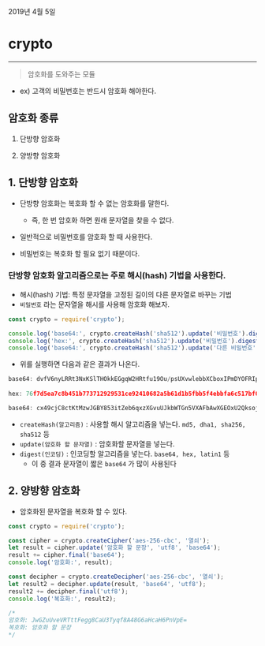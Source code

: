2019년 4월 5일

# crypto

---

> 암호화를 도와주는 모듈

- ex) 고객의 비밀번호는 반드시 암호화 해야한다.

## 암호화 종류

1. 단방향 암호화

2. 양방향 암호화

## 1. 단방향 암호화

- 단방향 암호화는 복호화 할 수 없는 암호화를 말한다.

  - 즉, 한 번 암호화 하면 원래 문자열을 찾을 수 없다.

- 일반적으로 비밀번호를 암호화 할 때 사용한다.

- 비밀번호는 복호화 할 필요 없기 때문이다.


### 단방향 암호화 알고리즘으로는 주로 해시(hash) 기법을 사용한다.

- 해시(hash) 기법: 특정 문자열을 고정된 길이의 다른 문자열로 바꾸는 기법
- `비밀번호` 라는 문자열을 해시를 사용해 암호화 해보자.

```javascript
const crypto = require('crypto');

console.log('base64:', crypto.createHash('sha512').update('비밀번호').digest('base64'));
console.log('hex:', crypto.createHash('sha512').update('비밀번호').digest('hex'));
console.log('base64:', crypto.createHash('sha512').update('다른 비밀번호').digest('base64'));
```

- 위를 실행하면 다음과 같은 결과가 나온다.

```javascript
base64: dvfV6nyLRRt3NxKSlTHOkkEGgqW2HRtfu19Ou/psUXvwlebbXCboxIPmDYOFRIpqav2eUTBFuHaZri5x+usy1g==
  
hex: 76f7d5ea7c8b451b773712929531ce92410682a5b61d1b5fbb5f4ebbfa6c517bf095e6db5c26e8c483e60d8385448a6a6afd9e513045b87699ae2e71faeb32d6

base64: cx49cjC8ctKtMzwJGBY853itZeb6qxzXGvuUJkbWTGn5VXAFbAwXGEOxU2Qksoj+aM2GWPhc1O7mmkyohXMsQw==
```

- `createHash(알고리즘)` : 사용할 해시 알고리즘을 넣는다. `md5, dha1, sha256, sha512` 등
- `update(암호화 할 문자열)` : 암호화할 문자열을 넣는다.
- `digest(인코딩)` : 인코딩할 알고리즘을 넣는다. `base64, hex, latin1` 등
  - 이 중 결과 문자열이 짧은  `base64` 가 많이 사용된다

## 2. 양방향 암호화

- 암호화된 문자열을 복호화 할 수 있다.

```javascript
const crypto = require('crypto');

const cipher = crypto.createCipher('aes-256-cbc', '열쇠');
let result = cipher.update('암호화 할 문장', 'utf8', 'base64');
result += cipher.final('base64');
console.log('암호화:', result);

const decipher = crypto.createDecipher('aes-256-cbc', '열쇠');
let result2 = decipher.update(result, 'base64', 'utf8');
result2 += decipher.final('utf8');
console.log('복호화:', result2);
```

```javascript
/*
암호화: JwGZuUveVRTttFegg8CaU3Tyqf8A48G6aHcaH6PnVpE=
복호화: 암호화 할 문장
*/
```